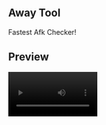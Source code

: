 ## Away Tool
Fastest Afk Checker!

## Preview

<video src='https://cdn.discordapp.com/attachments/853029497266503710/1271116193885065237/away_tool_1.mp4?ex=66b62ab4&is=66b4d934&hm=f2987fda733233ef72f8006219b7ff50e6d8b1cc2c23f0148a4fd4f1672a4e2d&' width=180/>

## Disclaimer
By using this code, you are automating your Discord Account. This is against Discord's Terms of Service and Community Guidelines. If not used properly, your account(s) might get suspended or terminated by Discord. I, the developer, is not responsible for any consequences that may arise from the use of this code. Use this software at your own risk and responsibility. Learn more about <a href="https://discord.com/terms">Discord's Terms of Service</a> and <a href="https://discord.com/guidelines">Community Guidelines</a> here.
#### This repository is in no way affiliated with, authorized, maintained, sponsored or endorsed by Discord Inc. (discord.com) or any of its affiliates or subsidiaries.

## Warning
**DO <ins>NOT</ins> GIVE YOUR DISCORD TOKENS TO ANYONE.**
#### Giving your token to someone else will give them the ability to log into your account without the password or 2FA.

## Features:
- 🔒 Secure
- Afk Checker that is faster than any other afk checker
- Soon to be more features.

## Source
Why isn't this open source? Because this is made for Discord Packers and unfortunately they love to skid shit, but if you think this is a logger. Dm me on Discord and I will show all proof this is safe for you to use.

## Help and Support
THIS WAS MADE BY Chex, If you have any issues or doubts regarding this, feel free to [contact me](https://discord.com/users/849210979404218368).

---

<p align="center">❤️ Away Tool is licensed under MIT License.</p>

